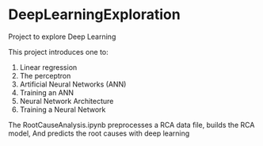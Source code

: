 # DeepLearningExploration
Project to explore Deep Learning

This project introduces one to: 

1) Linear regression
2) The perceptron
3) Artificial Neural Networks (ANN)
4) Training an ANN
5) Neural Network Architecture
6) Training a Neural Network


The RootCauseAnalysis.ipynb preprocesses a RCA data file, builds the RCA model,
And predicts the root causes with deep learning 
